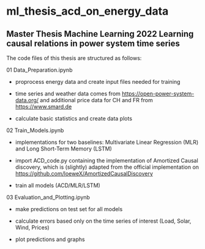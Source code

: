 # ml_thesis_acd_on_energy_data
Master Thesis Machine Learning 2022
Learning causal relations in power system time series
------------------------------------
The code files of this thesis are structured as follows:

01 Data_Preparation.ipynb


- proprocess energy data and create input files needed for training

- time series and weather data comes from https://open-power-system-data.org/ and additional price data for CH and FR from https://www.smard.de

- calculate basic statistics and create data plots



02 Train_Models.ipynb


- implementations for two baselines: Multivariate Linear Regression (MLR) and Long Short-Term Memory (LSTM)

- import ACD_code.py containing the implementation of Amortized Causal discovery, which is (slightly) adapted from the official implementation on https://github.com/loeweX/AmortizedCausalDiscovery

- train all models (ACD/MLR/LSTM)



03 Evaluation_and_Plotting.ipynb


- make predictions on test set for all models

- calculate errors based only on the time series of interest (Load, Solar, Wind, Prices)

- plot predictions and graphs

